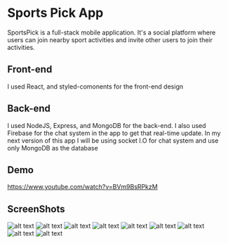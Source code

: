 # Sports Pick App
SportsPick is a full-stack mobile application. It's a social platform where users can join nearby sport activities and invite other users to join their activities.
## Front-end
I used React, and styled-comonents for the front-end design
## Back-end
I used NodeJS, Express, and MongoDB for the back-end. I also used Firebase for the chat system in the app to get that real-time update. In my next version of this app I will be using socket I.O for chat system and use only MongoDB as the database 

## Demo
https://www.youtube.com/watch?v=BVm9BsRPkzM

## ScreenShots
![alt text](https://i.ibb.co/myLmfb5/preview-1.png)
![alt text](https://i.ibb.co/L06Qtcs/preview-2.png)
![alt text](https://i.ibb.co/kySXcpj/preview-3.png)
![alt text](https://i.ibb.co/2FLkNSg/preview-4.png)
![alt text](https://i.ibb.co/rb0hc5M/preview-5.png)
![alt text](https://i.ibb.co/z79ySTy/preview-6.png)
![alt text](https://i.ibb.co/D8XW1ZP/preview-7.png)
![alt text](https://i.ibb.co/Mp1r8gz/preview-8.png)
![alt text](https://i.ibb.co/G0jGVk7/preview-9.png)

